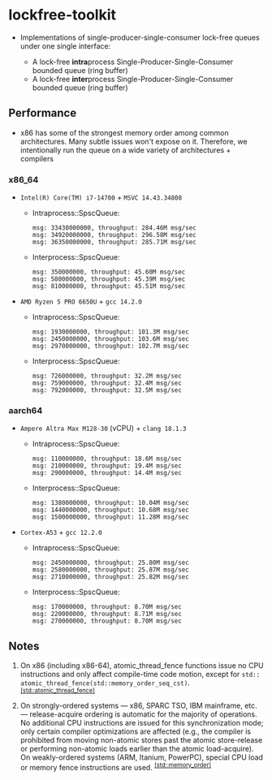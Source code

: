 # lockfree-toolkit

- Implementations of single-producer-single-consumer lock-free queues under one
  single interface:

    - A lock-free **intra**process Single-Producer-Single-Consumer bounded
      queue (ring buffer)
    - A lock-free **inter**process Single-Producer-Single-Consumer bounded
      queue (ring buffer)

## Performance

- x86 has some of the strongest memory order among common architectures. Many
  subtle issues won't expose on it. Therefore, we intentionally run the queue on
  a wide variety of architectures + compilers

### x86_64

- `Intel(R) Core(TM) i7-14700` + `MSVC 14.43.34808`
    - Intraprocess::SpscQueue:
      ```
      msg: 33430000000, throughput: 284.46M msg/sec
      msg: 34920000000, throughput: 296.58M msg/sec
      msg: 36350000000, throughput: 285.71M msg/sec
      ```

    - Interprocess::SpscQueue:
      ```
      msg: 350000000, throughput: 45.60M msg/sec
      msg: 580000000, throughput: 45.39M msg/sec
      msg: 810000000, throughput: 45.51M msg/sec
      ```

- `AMD Ryzen 5 PRO 6650U` + `gcc 14.2.0`
    - Intraprocess::SpscQueue:
      ```    
      msg: 1930000000, throughput: 101.3M msg/sec
      msg: 2450000000, throughput: 103.6M msg/sec
      msg: 2970000000, throughput: 102.7M msg/sec
      ```

    - Interprocess::SpscQueue:
      ```
      msg: 726000000, throughput: 32.2M msg/sec
      msg: 759000000, throughput: 32.4M msg/sec
      msg: 792000000, throughput: 32.5M msg/sec   
      ```

### aarch64

- `Ampere Altra Max M128-30` (vCPU) + `clang 18.1.3`

    - Intraprocess::SpscQueue:
      ```
      msg: 110000000, throughput: 18.6M msg/sec
      msg: 210000000, throughput: 19.4M msg/sec
      msg: 290000000, throughput: 14.4M msg/sec
      ```

    - Interprocess::SpscQueue:
      ```
      msg: 1380000000, throughput: 10.04M msg/sec
      msg: 1440000000, throughput: 10.68M msg/sec
      msg: 1500000000, throughput: 11.28M msg/sec
      ```

- `Cortex-A53` + `gcc 12.2.0`

    - Intraprocess::SpscQueue:
      ```
      msg: 2450000000, throughput: 25.80M msg/sec
      msg: 2580000000, throughput: 25.87M msg/sec
      msg: 2710000000, throughput: 25.82M msg/sec
      ```

    - Interprocess::SpscQueue:
      ```
      msg: 170000000, throughput: 8.70M msg/sec
      msg: 220000000, throughput: 8.71M msg/sec
      msg: 270000000, throughput: 8.70M msg/sec
      ```

## Notes

1. On x86 (including x86-64), atomic_thread_fence functions issue no CPU
   instructions and only affect compile-time code motion, except for `std::
   atomic_thread_fence(std::memory_order_seq_cst)`. <sup>[[std::atomic_thread_fence]](https://en.cppreference.com/w/cpp/atomic/atomic_thread_fence)</sup>

2. On strongly-ordered systems — x86, SPARC TSO, IBM mainframe, etc. —
   release-acquire ordering is automatic for the majority of operations. No
   additional CPU instructions are issued for this synchronization mode; only
   certain compiler optimizations are affected (e.g., the compiler is prohibited
   from moving non-atomic stores past the atomic store-release or performing
   non-atomic loads earlier than the atomic load-acquire). On weakly-ordered
   systems (ARM, Itanium, PowerPC), special CPU load or memory fence
   instructions are
   used. <sup>[[std::memory_order]](https://en.cppreference.com/w/cpp/atomic/memory_order#Release-Acquire_ordering)</sup>